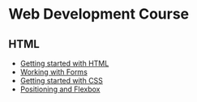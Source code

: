 # Web Development Course

## HTML

- [Getting started with HTML](./html/01-getting-started-with-html.md)
- [Working with Forms](./html/02-working-with-forms.md)
- [Getting started with CSS](./css/01-getting-started-with-css.md)
- [Positioning and Flexbox](./css/02-positioning-and-flexbox.md)
